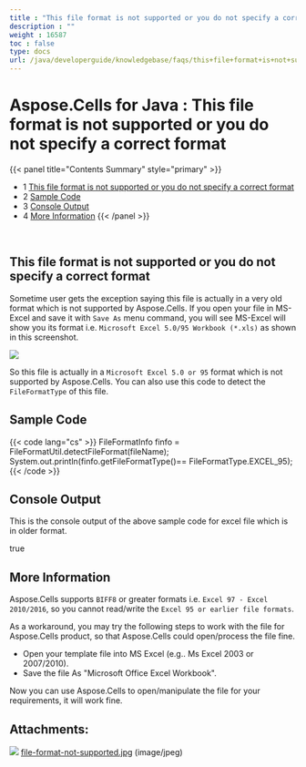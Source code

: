 ```yaml
---
title : "This file format is not supported or you do not specify a correct format" 
description : "" 
weight : 16587 
toc : false
type: docs
url: /java/developerguide/knowledgebase/faqs/this+file+format+is+not+supported+or+you+do+not+specify+a+correct+format/
---
```


# Aspose.Cells for Java : This file format is not supported or you do not specify a correct format


{{< panel title="Contents Summary" style="primary" >}}
*   1 [This file format is not supported or you do not specify a correct format](#this-file-format-is-not-supported-or-you-do-not-specify-a-correct-format)
*   2 [Sample Code](#sample-code)
*   3 [Console Output](#console-output)
*   4 [More Information](#more-information)
{{< /panel >}}
 

 


## This file format is not supported or you do not specify a correct format

Sometime user gets the exception saying this file is actually in a very old format which is not supported by Aspose.Cells. If you open your file in MS-Excel and save it with `Save As` menu command, you will see MS-Excel will show you its format i.e. `Microsoft Excel 5.0/95 Workbook (*.xls)` as shown in this screenshot.

![](https://docs2.aspose.com/cells/java/attachments/5275908/5472552.jpg)

So this file is actually in a `Microsoft Excel 5.0 or 95` format which is not supported by Aspose.Cells. You can also use this code to detect the `FileFormatType` of this file.

## Sample Code

{{< code lang="cs" >}}
FileFormatInfo finfo = FileFormatUtil.detectFileFormat(fileName);
System.out.println(finfo.getFileFormatType()== FileFormatType.EXCEL_95);
{{< /code >}}

## Console Output

This is the console output of the above sample code for excel file which is in older format.

true

## More Information

Aspose.Cells supports `BIFF8` or greater formats i.e. `Excel 97 - Excel 2010/2016`, so you cannot read/write the `Excel 95 or earlier file formats`.

As a workaround, you may try the following steps to work with the file for Aspose.Cells product, so that Aspose.Cells could open/process the file fine.

*   Open your template file into MS Excel (e.g.. Ms Excel 2003 or 2007/2010).
*   Save the file As "Microsoft Office Excel Workbook".

Now you can use Aspose.Cells to open/manipulate the file for your requirements, it will work fine.

## Attachments:

![](https://docs2.aspose.com/cells/java/images/icons/bullet_blue.gif) [file-format-not-supported.jpg](https://docs2.aspose.com/cells/java/attachments/5275908/5472552.jpg) (image/jpeg)  

